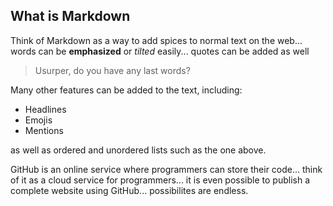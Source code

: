 ## What is Markdown

Think of Markdown as a way to add spices to normal text on the web... words can be **emphasized** or *tilted* easily... quotes can be added as well
> Usurper, do you have any last words?

Many other features can be added to the text, including:
- Headlines
- Emojis
- Mentions

as well as ordered and unordered lists such as the one above.


GitHub is an online service where programmers can store their code... think of it as a cloud service for programmers... it is even possible to publish a complete website using GitHub... possibilites are endless.